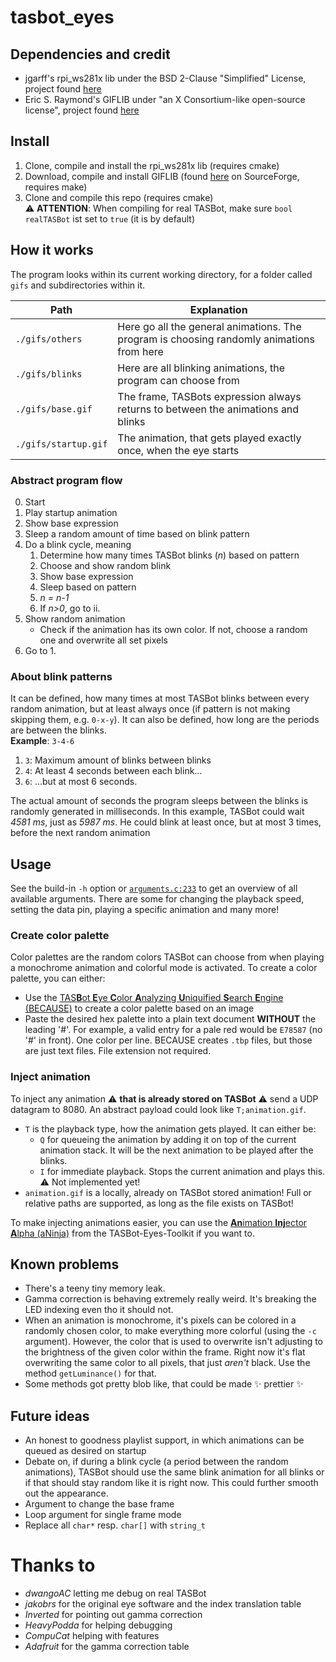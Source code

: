 # tasbot_eyes


## Dependencies and credit

* jgarff's rpi_ws281x lib under the BSD 2-Clause "Simplified" License, project found
  [here](https://github.com/jgarff/rpi_ws281x)
* Eric S. Raymond's GIFLIB under "an X Consortium-like open-source license", project found
  [here](http://giflib.sourceforge.net/)


## Install

1. Clone, compile and install the rpi_ws281x lib (requires cmake)
2. Download, compile and install GIFLIB (found [here](https://sourceforge.net/projects/giflib/) on SourceForge, requires make)
3. Clone and compile this repo (requires cmake)  
   :warning: **ATTENTION**: When compiling for real TASBot, make sure `bool realTASBot` ist set to `true` (it is by default)


## How it works

The program looks within its current working directory, for a folder called `gifs` and subdirectories within it.

| Path                 | Explanation                                                                               |
|----------------------|-------------------------------------------------------------------------------------------|
| `./gifs/others`      | Here go all the general animations. The program is choosing randomly animations from here |
| `./gifs/blinks`      | Here are all blinking animations, the program can choose from                             |
| `./gifs/base.gif`    | The frame, TASBots expression always returns to between the animations and blinks         |
| `./gifs/startup.gif` | The animation, that gets played exactly once, when the eye starts                         |


### Abstract program flow

0. Start
1. Play startup animation
2. Show base expression
3. Sleep a random amount of time based on blink pattern
4. Do a blink cycle, meaning
    1. Determine how many times TASBot blinks (_n_) based on pattern
    2. Choose and show random blink
    3. Show base expression
    4. Sleep based on pattern
    5. _n = n-1_
    6. If _n>0_, go to ii.
5. Show random animation
    * Check if the animation has its own color. If not, choose a random one and overwrite all set pixels
6. Go to 1.


### About blink patterns

It can be defined, how many times at most TASBot blinks between every random animation, but at least always once (if pattern is not making skipping them, e.g. `0-x-y`). It can also be defined, how long are the periods are between the blinks.  
**Example**: `3-4-6`

1. `3`: Maximum amount of blinks between blinks
2. `4`: At least 4 seconds between each blink...
3. `6`: ...but at most 6 seconds.

The actual amount of seconds the program sleeps between the blinks is randomly generated in milliseconds. In this example, TASBot could wait _4581 ms_, just as _5987 ms_. He could blink at least once, but at most 3 times, before the next random animation


## Usage

See the build-in `-h` option or [`arguments.c:233`](https://github.com/R3tr0BoiDX/tasbot_eyes/blob/develop-branch/arguments.c#L233) to get an overview of all available arguments. There are some for changing the playback speed, setting the data pin, playing a specific animation and many more!


### Create color palette

Color palettes are the random colors TASBot can choose from when playing a monochrome animation and colorful mode is activated. To create a color palette, you can either:

* Use the [TAS**B**ot **E**ye **C**olor **A**nalyzing **U**niquified **S**earch **E**ngine (BECAUSE)](https://github.com/R3tr0BoiDX/TASBot-Toolkit#because) to create a color palette based on an image
* Paste the desired hex palette into a plain text document **WITHOUT** the leading '#'. For example, a valid entry for a  pale red would be `E78587` (no '#' in front). One color per line. BECAUSE creates `.tbp` files, but those are just text files. File extension not required.


### Inject animation
To inject any animation :warning: **that is already stored on TASBot** :warning: send a UDP datagram to 8080. An abstract payload could look like `T;animation.gif`.
* `T` is the playback type, how the animation gets played. It can either be:
  * `Q` for queueing the animation by adding it on top of the current animation stack. It will be the next animation to be played after the blinks.
  * `I` for immediate playback. Stops the current animation and plays this. :warning: Not implemented yet!
* `animation.gif` is a locally, already on TASBot stored animation! Full or relative paths are supported, as long as the file exists on TASBot!

To make injecting animations easier, you can use the [**An**imation **Inj**ector **A**lpha (aNinja)](https://github.com/R3tr0BoiDX/TASBot-Toolkit#aninja) from the TASBot-Eyes-Toolkit if you want to.


## Known problems

* There's a teeny tiny memory leak.
* Gamma correction is behaving extremely really weird. It's breaking the LED indexing even tho it should not.
* When an animation is monochrome, it's pixels can be colored in a randomly chosen color, to make everything more colorful (using the `-c` argument). However, the color that is used to overwrite isn't adjusting to the brightness of the given color within the frame. Right now it's flat overwriting the same color to all pixels, that just _aren't_ black. Use the method `getLuminance()` for that.
* Some methods got pretty blob like, that could be made :sparkles: prettier :sparkles:


## Future ideas

* An honest to goodness playlist support, in which animations can be queued as desired on startup
* Debate on, if during a blink cycle (a period between the random animations), TASBot should use the same blink animation for all blinks or if that should stay random like it is right now. This could further smooth out the appearance.
* Argument to change the base frame
* Loop argument for single frame mode
* Replace all `char*` resp. `char[]` with `string_t` 


# Thanks to

* *dwangoAC* letting me debug on real TASBot
* *jakobrs* for the original eye software and the index translation table
* *Inverted* for pointing out gamma correction
* *HeavyPodda* for helping debugging
* *CompuCat* helping with features
* *Adafruit* for the gamma correction table
